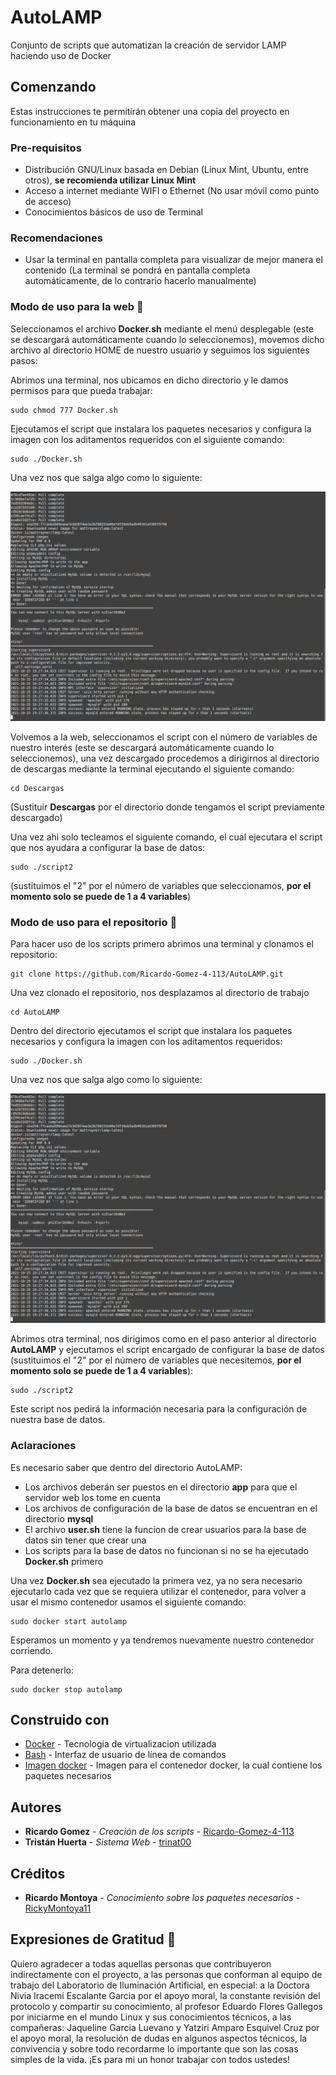 # AutoLAMP

Conjunto de scripts que automatizan la creación de servidor LAMP haciendo uso de Docker

## Comenzando

Estas instrucciones te permitirán obtener una copia del proyecto en funcionamiento en tu máquina

### Pre-requisitos

* Distribución GNU/Linux basada en Debian (Linux Mint, Ubuntu, entre otros), **se recomienda utilizar Linux Mint**
* Acceso a internet mediante WIFI o Ethernet (No usar móvil como punto de acceso)
* Conocimientos básicos de uso de Terminal

### Recomendaciones
* Usar la terminal en pantalla completa para visualizar de mejor manera el contenido (La terminal se pondrá en pantalla completa automáticamente, de lo contrario hacerlo manualmente)

### Modo de uso para la web 🔧

Seleccionamos el archivo **Docker.sh** mediante el menú desplegable (este se descargará automáticamente cuando lo seleccionemos), movemos dicho archivo al directorio HOME de nuestro usuario y seguimos los siguientes pasos:

Abrimos una terminal, nos ubicamos en dicho directorio y le damos permisos para que pueda trabajar:
```
sudo chmod 777 Docker.sh
```
Ejecutamos el script que instalara los paquetes necesarios y configura la imagen con los aditamentos requeridos con el siguiente comando:

```
sudo ./Docker.sh
```
Una vez nos que salga algo como lo siguiente:

![Screenshot](screenshot.png)

Volvemos a la web, seleccionamos el script con el número de variables de nuestro interés (este se descargará automáticamente cuando lo seleccionemos), una vez descargado procedemos a dirigirnos al directorio de descargas mediante la terminal ejecutando el siguiente comando:

```
cd Descargas
```
(Sustituir **Descargas** por el directorio donde tengamos el script previamente descargado)

Una vez ahi solo tecleamos el siguiente comando, el cual ejecutara el script que nos ayudara a configurar la base de datos:
```
sudo ./script2
```
(sustituimos el "2" por el número de variables que seleccionamos, **por el momento solo se puede de 1 a 4 variables**)

### Modo de uso para el repositorio 🔧

Para hacer uso de los scripts primero abrimos una terminal y clonamos el repositorio:

```
git clone https://github.com/Ricardo-Gomez-4-113/AutoLAMP.git
```
Una vez clonado el repositorio, nos desplazamos al directorio de trabajo

```
cd AutoLAMP
```
Dentro del directorio ejecutamos el script que instalara los paquetes necesarios y configura la imagen con los aditamentos requeridos:

```
sudo ./Docker.sh
```
Una vez nos que salga algo como lo siguiente:

![Screenshot](screenshot.png)

Abrimos otra terminal, nos dirigimos como en el paso anterior al directorio **AutoLAMP** y ejecutamos el script encargado de configurar la base de datos (sustituimos el "2" por el número de variables que necesitemos, **por el momento solo se puede de 1 a 4 variables**):

```
sudo ./script2
```
Este script nos pedirá la información necesaria para la configuración de nuestra base de datos.

### Aclaraciones 

Es necesario saber que dentro del directorio AutoLAMP:

* Los archivos deberán ser puestos en el directorio **app** para que el servidor web los tome en cuenta
* Los archivos de configuración de la base de datos se encuentran en el directorio **mysql**
* El archivo **user.sh** tiene la funcion de crear usuarios para la base de datos sin tener que crear una
* Los scripts para la base de datos no funcionan si no se ha ejecutado **Docker.sh** primero


Una vez **Docker.sh** sea ejecutado la primera vez, ya no sera necesario ejecutarlo cada vez que se requiera utilizar el contenedor, para volver a usar el mismo contenedor usamos el siguiente comando:


```
sudo docker start autolamp
```
Esperamos un momento y ya tendremos nuevamente nuestro contenedor corriendo.

Para detenerlo:

```
sudo docker stop autolamp
```

## Construido con

* [Docker](https://docs.docker.com/get-started/overview/) - Tecnologia de virtualizacion utilizada
* [Bash](https://tiswww.case.edu/php/chet/bash/bashtop.html) - Interfaz de usuario de línea de comandos
* [Imagen docker](https://hub.docker.com/r/mattrayner/lamp) - Imagen para el contenedor docker, la cual contiene los paquetes necesarios

## Autores

* **Ricardo Gomez** - *Creación de los scripts* - [Ricardo-Gomez-4-113](https://github.com/Ricardo-Gomez-4-113)
* **Tristán Huerta** - *Sistema Web* - [trinat00](https://github.com/trinat00/PW-Scripts-LIA)

## Créditos

* **Ricardo Montoya** - *Conocimiento sobre los paquetes necesarios* - [RickyMontoya11](https://github.com/RickyMontoya11)


## Expresiones de Gratitud 🎁

Quiero agradecer a todas aquellas personas que contribuyeron indirectamente con el proyecto, a las personas que conforman al equipo de trabajo del Laboratorio de Iluminación Artificial, en especial: a la Doctora Nivia Iracemi Escalante Garcia por el apoyo moral, la constante revisión del protocolo y compartir su conocimiento, al profesor Eduardo Flores Gallegos por iniciarme en el mundo Linux y sus conocimientos técnicos, a las compañeras: Jaqueline Garcia Luevano y Yatziri Amparo Esquivel Cruz por el apoyo moral, la resolución de dudas en algunos aspectos técnicos, la convivencia y sobre todo recordarme lo importante que son las cosas simples de la vida. ¡Es para mi un honor trabajar con todos ustedes!
